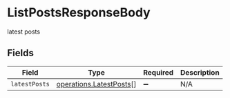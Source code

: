 # ListPostsResponseBody

latest posts


## Fields

| Field                                                                     | Type                                                                      | Required                                                                  | Description                                                               |
| ------------------------------------------------------------------------- | ------------------------------------------------------------------------- | ------------------------------------------------------------------------- | ------------------------------------------------------------------------- |
| `latestPosts`                                                             | [operations.LatestPosts](../../../sdk/models/operations/latestposts.md)[] | :heavy_minus_sign:                                                        | N/A                                                                       |
